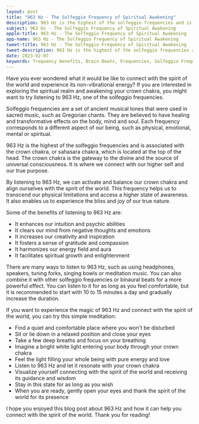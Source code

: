 ```yaml
---
layout: post
title: "963 Hz - The Solfeggio Frequency of Spiritual Awakening"
description: 963 Hz is the highest of the solfeggio frequencies and is associated with the crown chakra, or sahasara chakra, which is located at the top of the head. The crown chakra is the gateway to the divine and the source of universal consciousness. It is where we connect with our higher self and our true purpose.
subject: 963 Hz - The Solfeggio Frequency of Spiritual Awakening
apple-title: 963 Hz - The Solfeggio Frequency of Spiritual Awakening
app-name: 963 Hz - The Solfeggio Frequency of Spiritual Awakening
tweet-title: 963 Hz - The Solfeggio Frequency of Spiritual Awakening
tweet-description: 963 Hz is the highest of the solfeggio frequencies and is associated with the crown chakra, or sahasara chakra, which is located at the top of the head. The crown chakra is the gateway to the divine and the source of universal consciousness. It is where we connect with our higher self and our true purpose.
date: 2023-02-07
keywords: frequency benefits, Brain Beats, Frequencies, Solfeggio Frequency, crown Chakra, 963 Hz, Brain wave entrainment, sound therapy, 963 Hz frequency benefits
---
```


Have you ever wondered what it would be like to connect with the spirit of the world and experience its non-vibrational energy? If you are interested in exploring the spiritual realm and awakening your crown chakra, you might want to try listening to 963 Hz, one of the solfeggio frequencies.

Solfeggio frequencies are a set of ancient musical tones that were used in sacred music, such as Gregorian chants. They are believed to have healing and transformative effects on the body, mind and soul. Each frequency corresponds to a different aspect of our being, such as physical, emotional, mental or spiritual.

963 Hz is the highest of the solfeggio frequencies and is associated with the crown chakra, or sahasara chakra, which is located at the top of the head. The crown chakra is the gateway to the divine and the source of universal consciousness. It is where we connect with our higher self and our true purpose.

By listening to 963 Hz, we can activate and balance our crown chakra and align ourselves with the spirit of the world. This frequency helps us to transcend our physical limitations and access a higher state of awareness. It also enables us to experience the bliss and joy of our true nature.

Some of the benefits of listening to 963 Hz are:

- It enhances our intuition and psychic abilities
- It clears our mind from negative thoughts and emotions
- It increases our creativity and inspiration
- It fosters a sense of gratitude and compassion
- It harmonizes our energy field and aura
- It facilitates spiritual growth and enlightenment

There are many ways to listen to 963 Hz, such as using headphones, speakers, tuning forks, singing bowls or meditation music. You can also combine it with other solfeggio frequencies or binaural beats for a more powerful effect. You can listen to it for as long as you feel comfortable, but it is recommended to start with 10 to 15 minutes a day and gradually increase the duration.

If you want to experience the magic of 963 Hz and connect with the spirit of the world, you can try this simple meditation:

- Find a quiet and comfortable place where you won't be disturbed
- Sit or lie down in a relaxed position and close your eyes
- Take a few deep breaths and focus on your breathing
- Imagine a bright white light entering your body through your crown chakra
- Feel the light filling your whole being with pure energy and love
- Listen to 963 Hz and let it resonate with your crown chakra
- Visualize yourself connecting with the spirit of the world and receiving its guidance and wisdom
- Stay in this state for as long as you wish
- When you are ready, gently open your eyes and thank the spirit of the world for its presence

I hope you enjoyed this blog post about 963 Hz and how it can help you connect with the spirit of the world. Thank you for reading!